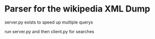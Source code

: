 # Parser for the wikipedia XML Dump

server.py exists to speed up multiple querys

run server.py and then client.py for searches

